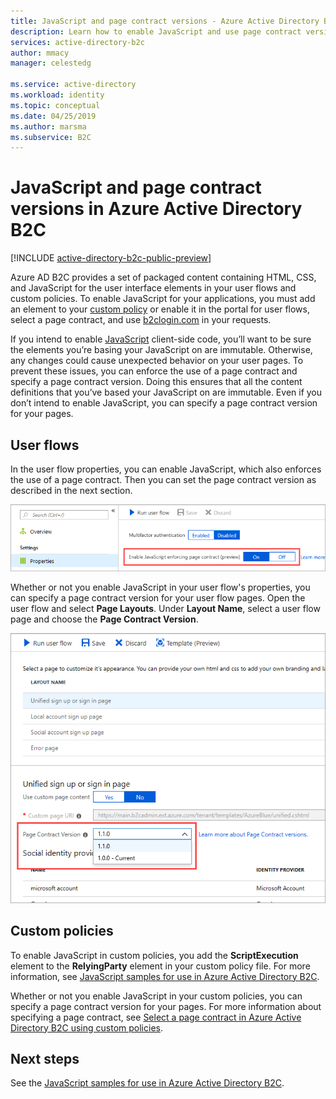 ```yaml
---
title: JavaScript and page contract versions - Azure Active Directory B2C | Microsoft Docs
description: Learn how to enable JavaScript and use page contract versions in Azure Active Directory B2C.
services: active-directory-b2c
author: mmacy
manager: celestedg

ms.service: active-directory
ms.workload: identity
ms.topic: conceptual
ms.date: 04/25/2019
ms.author: marsma
ms.subservice: B2C
---
```


# JavaScript and page contract versions in Azure Active Directory B2C

[!INCLUDE [active-directory-b2c-public-preview](../../includes/active-directory-b2c-public-preview.md)]

Azure AD B2C provides a set of packaged content containing HTML, CSS, and JavaScript for the user interface elements in your user flows and custom policies. To enable JavaScript for your applications, you must add an element to your [custom policy](active-directory-b2c-overview-custom.md) or enable it in the portal for user flows, select a page contract, and use [b2clogin.com](b2clogin.md) in your requests.

If you intend to enable [JavaScript](javascript-samples.md) client-side code, you’ll want to be sure the elements you’re basing your JavaScript on are immutable. Otherwise, any changes could cause unexpected behavior on your user pages. To prevent these issues, you can enforce the use of a page contract and specify a page contract version. Doing this ensures that all the content definitions that you’ve based your JavaScript on are immutable. Even if you don’t intend to enable JavaScript, you can specify a page contract version for your pages.

## User flows

In the user flow properties, you can enable JavaScript, which also enforces the use of a page contract. Then you can set the page contract version as described in the next section.

![User flow properties page with Enable JavaScript setting highlighted](media/user-flow-javascript-overview/javascript-settings.png)

Whether or not you enable JavaScript in your user flow's properties, you can specify a page contract version for your user flow pages. Open the user flow and select **Page Layouts**. Under **Layout Name**, select a user flow page and choose the **Page Contract Version**.

![Page layout settings in portal showing page contract version dropdown](media/user-flow-javascript-overview/page-contract-version.png)

## Custom policies

To enable JavaScript in custom policies, you add the **ScriptExecution** element to the **RelyingParty** element in your custom policy file. For more information, see [JavaScript samples for use in Azure Active Directory B2C](javascript-samples.md).

Whether or not you enable JavaScript in your custom policies, you can specify a page contract version for your pages. For more information about specifying a page contract, see [Select a page contract in Azure Active Directory B2C using custom policies](page-contract.md).

## Next steps

See the [JavaScript samples for use in Azure Active Directory B2C](javascript-samples.md).
